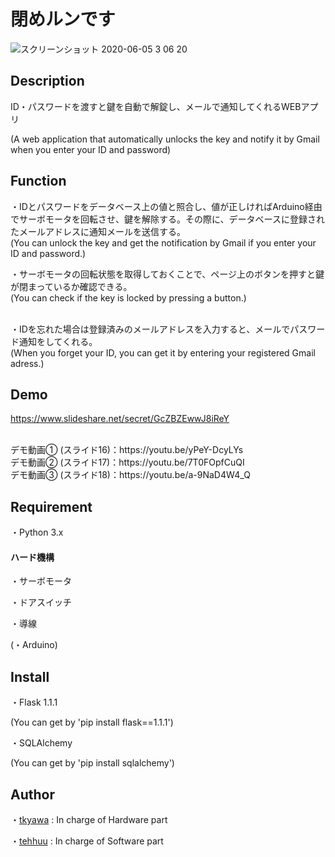 閉めルンです
====

![スクリーンショット 2020-06-05 3 06 20](https://user-images.githubusercontent.com/48121881/83794928-b0a5ee80-a6d9-11ea-88e6-b2ee08a95fab.png)

## Description

ID・パスワードを渡すと鍵を自動で解錠し、メールで通知してくれるWEBアプリ

(A web application that automatically unlocks the key and notify it by Gmail when you enter your ID and password)

## Function

・IDとパスワードをデータベース上の値と照合し、値が正しければArduino経由でサーボモータを回転させ、鍵を解除する。その際に、データベースに登録されたメールアドレスに通知メールを送信する。
<br>
(You can unlock the key and get the notification by Gmail if you enter your ID and password.)
<br>

・サーボモータの回転状態を取得しておくことで、ページ上のボタンを押すと鍵が閉まっているか確認できる。
<br>
(You can check if the key is locked by pressing a button.)

<br>
・IDを忘れた場合は登録済みのメールアドレスを入力すると、メールでパスワード通知をしてくれる。
<br>
(When you forget your ID, you can get it by entering your registered Gmail adress.)

## Demo

https://www.slideshare.net/secret/GcZBZEwwJ8iReY

<br>
デモ動画① (スライド16)：https://youtu.be/yPeY-DcyLYs
<br>
デモ動画② (スライド17)：https://youtu.be/7T0FOpfCuQI
<br>
デモ動画③ (スライド18)：https://youtu.be/a-9NaD4W4_Q

## Requirement

・Python 3.x

#### ハード機構
・サーボモータ

・ドアスイッチ

・導線

(・Arduino)

## Install

・Flask 1.1.1

(You can get by 'pip install flask==1.1.1')

・SQLAlchemy

(You can get by 'pip install sqlalchemy')

## Author

・[tkyawa](https://github.com/tkyawa) : In charge of Hardware part

・[tehhuu](https://github.com/tehhuu) : In charge of Software part
